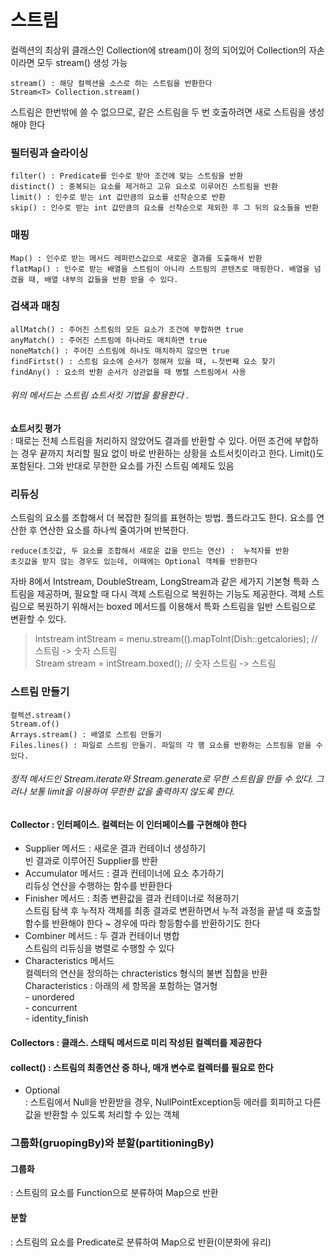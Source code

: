 # 스트림
컬렉션의 최상위 클래스인 Collection에 stream()이 정의 되어있어 Collection의 자손이라면 모두 stream() 생성 가능 

    stream() : 해당 컬렉션을 소스로 하는 스트림을 반환한다 
    Stream<T> Collection.stream()

스트림은 한번밖에 쓸 수 없으므로, 같은 스트림을 두 번 호출하려면 새로 스트림을 생성해야 한다

### 필터링과 슬라이싱 
    filter() : Predicate를 인수로 받아 조건에 맞는 스트림을 반환
    distinct() : 중복되는 요소를 제거하고 고유 요소로 이루어진 스트림을 반환
    limit() : 인수로 받는 int 값만큼의 요소를 선착순으로 반환 
    skip() : 인수로 받는 int 값만큼의 요소를 선착순으로 제외한 후 그 뒤의 요소들을 반환

### 매핑
    Map() : 인수로 받는 메서드 레퍼런스값으로 새로운 결과를 도출해서 반환
    flatMap() : 인수로 받는 배열을 스트림이 아니라 스트림의 콘텐츠로 매핑한다. 배열을 넘겼을 때, 배열 내부의 값들을 반환 받을 수 있다.

### 검색과 매칭
    allMatch() : 주어진 스트림의 모든 요소가 조건에 부합하면 true
    anyMatch() : 주어진 스트림에 하나라도 매치하면 true
    noneMatch() : 주어진 스트림에 하나도 매치하지 않으면 true
    findFirtst() : 스트림 요소에 순서가 정해져 있을 때, ㄴ첫번째 요소 찾기
    findAny() : 요소의 반환 순서가 상관없을 때 병렬 스트림에서 사용

###### 위의 메서드는 스트림 쇼트서킷 기법을 활용한다 .

 **쇼트서킷 평가**  
  : 때로는 전체 스트림을 처리하지 않았어도 결과를 반환할 수 있다. 어떤 조건에 부합하는 경우 끝까지 처리할 필요 없이 바로 반환하는 상황을 쇼트서킷이라고 한다. Limit()도 포함된다. 그와 반대로 무한한 요소를 가진 스트림 예제도 있음

### 리듀싱
스트림의 요소를 조합해서 더 복잡한 질의를 표현하는 방법. 폴드라고도 한다. 요소를 연산한 후 연산한 요소를 하나씩 줄여가며 반복한다.  
  ``` 
  reduce(초깃값, 두 요소를 조합해서 새로운 값을 만드는 연산) :  누적자를 반환    
  초깃값을 받지 않는 경우도 있는데, 이때에는 Optional 객체를 반환한다 
```


자바 8에서 Intstream, DoubleStream, LongStream과 같은 세가지 기본형 특화 스트림을 제공하며, 필요할 때 다시 객체 스트림으로 복원하는 기능도 제공한다. 
객체 스트림으로 복원하기 위해서는 boxed 메서드를 이용해서 특화 스트림을 일반 스트림으로 변환할 수 있다.   

  > Intstream intStream = menu.stream(().mapToInt(Dish::getcalories); // 스트림 -> 숫자 스트림  
      Stream<Integer> stream = intStream.boxed(); // 숫자 스트림 -> 스트림

### 스트림 만들기 
    컬렉션.stream()  
    Stream.of()  
    Arrays.stream() : 배열로 스트림 만들기   
    Files.lines() : 파일로 스트림 만들기. 파일의 각 행 요소를 반환하는 스트림을 얻을 수 있다.  

###### 정적 메서드인 Stream.iterate와 Stream.generate로 무한 스트림을 만들 수 있다. 그러나 보통 limit을 이용하여 무한한 값을 출력하지 않도록 한다.



#### Collector : 인터페이스. 컬렉터는 이 인터페이스를 구현해야 한다
- Supplier 메서드 : 새로운 결과 컨테이너 생성하기   
    빈 결과로 이루어진 Supplier를 반환
- Accumulator 메서드 : 결과 컨테이너에 요소 추가하기   
		리듀싱 연산을 수행하는 함수를 반환한다
- Finisher 메서드 : 최종 변환값을 결과 컨테이너로 적용하기  
		 스트림 탐색 후 누적자 객체를 최종 결과로 변환하면서 누적 과정을 끝낼 때 호출할 함수를 반환해야 한다 ~ 경우에 따라 항등함수를 반환하기도 한다
- Combiner 메서드 : 두 결과 컨테이너 병합  
		스트림의 리듀싱을 병렬로 수행할 수 있다  
- Characteristics 메서드   
		컬렉터의 연산을 정의하는 chracteristics 형식의 불변 집합을 반환  
		Characteristics :  아래의 세 항목을 포함하는 열거형  
		- unordered  
		- concurrent  
		- identity_finish
		  
#### Collectors : 클래스. 스태틱 메서드로 미리 작성된 컬렉터를 제공한다
#### collect() : 스트림의 최종연산 중 하나, 매개 변수로 컬렉터를 필요로 한다 

- Optional  
   : 스트림에서 Null을 반환받을 경우, NullPointException등 에러를 회피하고 다른 값을 반환할 수 있도록 처리할 수 있는 객체
   
### 그룹화(gruopingBy)와 분할(partitioningBy)
#### 그룹화
 : 스트림의 요소를 Function으로 분류하여 Map으로 반환
#### 분할
 : 스트림의 요소를 Predicate로 분류하여 Map으로 반환(이분화에 유리)


